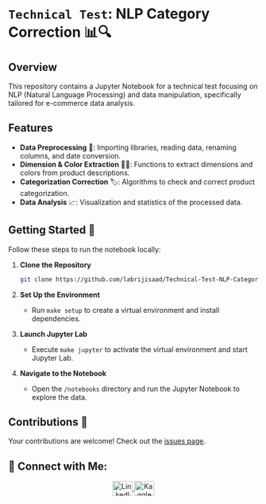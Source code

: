 # `Technical Test`: NLP Category Correction 📊🔍

## Overview
This repository contains a Jupyter Notebook for a technical test focusing on NLP (Natural Language Processing) and data manipulation, specifically tailored for e-commerce data analysis.

## Features
- **Data Preprocessing** 🔄: Importing libraries, reading data, renaming columns, and date conversion.
- **Dimension & Color Extraction** 📏🎨: Functions to extract dimensions and colors from product descriptions.
- **Categorization Correction** 🏷️: Algorithms to check and correct product categorization.
- **Data Analysis** 📈: Visualization and statistics of the processed data.

## Getting Started 🚀
Follow these steps to run the notebook locally:

1. **Clone the Repository**
   ```bash
   git clone https://github.com/labrijisaad/Technical-Test-NLP-Category-Correction.git
   ```

2. **Set Up the Environment**
   - Run `make setup` to create a virtual environment and install dependencies.

3. **Launch Jupyter Lab**
   - Execute `make jupyter` to activate the virtual environment and start Jupyter Lab.

4. **Navigate to the Notebook**
   - Open the `/notebooks` directory and run the Jupyter Notebook to explore the data.

## Contributions 🤝
Your contributions are welcome! Check out the [issues page](https://github.com/labrijisaad/Technical-Test-NLP-Category-Correction/issues).

## 🙌 Connect with Me:
<p align="center">
  <a href="https://linkedin.com/in/labrijisaad" target="_blank">
    <img align="center" alt="LinkedIn" height="30" src="https://raw.githubusercontent.com/rahuldkjain/github-profile-readme-generator/master/src/images/icons/Social/linked-in-alt.svg" width="40"/>
  </a>
  <a href="https://kaggle.com/saadlabriji" target="_blank">
    <img align="center" alt="Kaggle" height="30" src="https://raw.githubusercontent.com/rahuldkjain/github-profile-readme-generator/master/src/images/icons/Social/kaggle.svg" width="40"/>
  </a>
</p>

